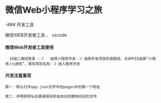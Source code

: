 # 微信Web小程序学习之旅
-### 开发工具

微信WEB开发者工具    、 vscode

#### 微信Web开发者工具使用

`  扫描二维码登录 --》  选择小程序开发--》选择开发项目存放路径，无APPID选择“小程序/小游戏”，填写项目名称--》进入程序开发`

#### 开发注意事项

`第一：默认打开app.json文件中的pages中的第一个网址`

`第二：声明好网址后直接保存即会自动创建相对应的文件`
